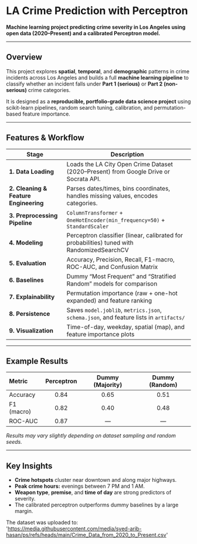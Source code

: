# LA Crime Prediction with Perceptron

**Machine learning project predicting crime severity in Los Angeles using open data (2020–Present) and a calibrated Perceptron model.**

---

## Overview

This project explores **spatial**, **temporal**, and **demographic** patterns in crime incidents across Los Angeles and builds a full **machine learning pipeline** to classify whether an incident falls under **Part 1 (serious)** or **Part 2 (non-serious)** crime categories.

It is designed as a **reproducible, portfolio-grade data science project** using scikit-learn pipelines, random search tuning, calibration, and permutation-based feature importance.

---

## Features & Workflow

| Stage | Description |
|--------|--------------|
| **1. Data Loading** | Loads the LA City Open Crime Dataset (2020–Present) from Google Drive or Socrata API. |
| **2. Cleaning & Feature Engineering** | Parses dates/times, bins coordinates, handles missing values, encodes categories. |
| **3. Preprocessing Pipeline** | `ColumnTransformer` + `OneHotEncoder(min_frequency=50)` + `StandardScaler` |
| **4. Modeling** | Perceptron classifier (linear, calibrated for probabilities) tuned with RandomizedSearchCV |
| **5. Evaluation** | Accuracy, Precision, Recall, F1-macro, ROC-AUC, and Confusion Matrix |
| **6. Baselines** | Dummy “Most Frequent” and “Stratified Random” models for comparison |
| **7. Explainability** | Permutation importance (raw + one-hot expanded) and feature ranking |
| **8. Persistence** | Saves `model.joblib`, `metrics.json`, `schema.json`, and feature lists in `artifacts/` |
| **9. Visualization** | Time-of-day, weekday, spatial (map), and feature importance plots |

---

## Example Results

| Metric | Perceptron | Dummy (Majority) | Dummy (Random) |
|:-------|:-----------:|:----------------:|:---------------:|
| Accuracy | 0.84 | 0.65 | 0.51 |
| F1 (macro) | 0.82 | 0.40 | 0.48 |
| ROC-AUC | 0.87 | — | — |

*Results may vary slightly depending on dataset sampling and random seeds.*

---

## Key Insights

- **Crime hotspots** cluster near downtown and along major highways.  
- **Peak crime hours:** evenings between 7 PM and 1 AM.  
- **Weapon type**, **premise**, and **time of day** are strong predictors of severity.  
- The calibrated perceptron outperforms dummy baselines by a large margin.

The dataset was uploaded to: 'https://media.githubusercontent.com/media/syed-arib-hasan/ps/refs/heads/main/Crime_Data_from_2020_to_Present.csv'

